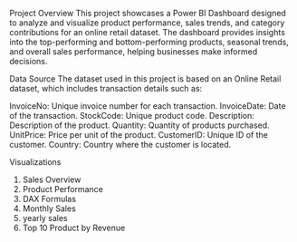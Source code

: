 Project Overview
This project showcases a Power BI Dashboard designed to analyze and visualize product performance, sales trends, and category contributions for an online retail dataset. The dashboard provides insights into the top-performing and bottom-performing products, seasonal trends, and overall sales performance, helping businesses make informed decisions.

Data Source
The dataset used in this project is based on an Online Retail dataset, which includes transaction details such as:

InvoiceNo: Unique invoice number for each transaction.
InvoiceDate: Date of the transaction.
StockCode: Unique product code.
Description: Description of the product.
Quantity: Quantity of products purchased.
UnitPrice: Price per unit of the product.
CustomerID: Unique ID of the customer.
Country: Country where the customer is located.

Visualizations
1. Sales Overview
2. Product Performance
3. DAX Formulas
4. Monthly Sales
5. yearly sales
6. Top 10 Product by Revenue
